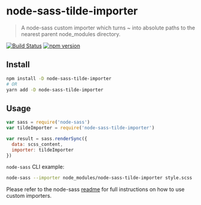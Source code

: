 # node-sass-tilde-importer

> A node-sass custom importer which turns ~ into absolute paths to the nearest parent node_modules directory.

[![Build Status](https://travis-ci.org/matthewdavidson/node-sass-tilde-importer.svg?branch=master)](https://travis-ci.org/matthewdavidson/node-sass-tilde-importer)
[![npm version](https://badge.fury.io/js/node-sass-tilde-importer.svg)](http://badge.fury.io/js/node-sass-tilde-importer)

## Install

```sh
npm install -D node-sass-tilde-importer
# OR
yarn add -D node-sass-tilde-importer
```

## Usage

```js
var sass = require('node-sass')
var tildeImporter = require('node-sass-tilde-importer')

var result = sass.renderSync({
  data: scss_content,
  importer: tildeImporter
})
```

`node-sass` CLI example:
```sh
node-sass --importer node_modules/node-sass-tilde-importer style.scss
```

Please refer to the node-sass [readme](https://github.com/sass/node-sass#readme) for full instructions on how to use
custom importers.
